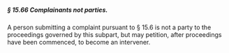 ##### § 15.66 Complainants not parties. #####

A person submitting a complaint pursuant to § 15.6 is not a party to the proceedings governed by this subpart, but may petition, after proceedings have been commenced, to become an intervener.